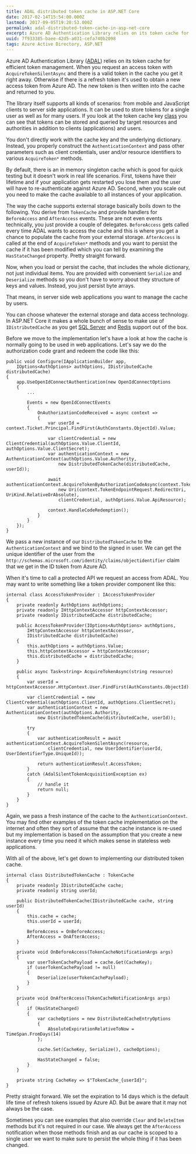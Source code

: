 ```yaml
---
title: ADAL distributed token cache in ASP.NET Core
date: 2017-02-14T15:54:00.000Z
lastmod: 2017-09-05T19:20:53.000Z
permalink: adal-distributed-token-cache-in-asp-net-core
excerpt: Azure AD Authentication Library relies on its token cache for efficient token management. When you request an access token with AcquireTokenSilentAsync and there is a valid token in the cache you get it right away. Otherwise if there is a refresh token it's used to obtain a new access token...
uuid: 7f933385-baee-42d5-a031-cefa740b2098
tags: Azure Active Directory, ASP.NET
---
```


Azure AD Authentication Library ([ADAL](https://docs.microsoft.com/en-us/azure/active-directory/develop/active-directory-authentication-libraries)) relies on its token cache for efficient token management. When you request an access token with `AcquireTokenSilentAsync` and there is a valid token in the cache you get it right away. Otherwise if there is a refresh token it's used to obtain a new access token from Azure AD. The new token is then written into the cache and returned to you.

The library itself supports all kinds of scenarios: from mobile and JavaScript clients to server side applications. It can be used to store tokens for a single user as well as for many users. If you look at the token cache key [class](https://github.com/AzureAD/azure-activedirectory-library-for-dotnet/blob/dev/src/ADAL.PCL/TokenCacheKey.cs) you can see that tokens can be stored and queried by target resources and authorities in addition to clients (applications) and users.

You don't directly work with the cache key and the underlying dictionary. Instead, you properly construct the `AuthenticationContext` and pass other parameters such as client credentials, user and/or resource identifiers to various `AcquireToken*` methods.

By default, there is an in memory singleton cache which is good for quick testing but it doesn't work in real life scenarios. First, tokens have their lifetime and if your application gets restarted you lose them and the user will have to re-authenticate against Azure AD. Second, when you scale out you need to make the cache available to all instances of your application.

The way the cache supports external storage basically boils down to the following. You derive from `TokenCache` and provide handlers for `BeforeAccess` and `AfterAccess` events. These are not even events technically, you just provide a couple of delegates. `BeforeAccess` gets called every time ADAL wants to access the cache and this is where you get a chance to populate the cache from your external storage. `AfterAccess` is called at the end of `AcquireToken*` methods and you want to persist the cache if it has been modified which you can tell by examining the `HasStateChanged` property. Pretty straight forward.

Now, when you load or persist the cache, that includes the whole dictionary, not just individual items. You are provided with convenient `Serialize` and `Deserialize` methods so you don't have to worry about they structure of keys and values. Instead, you just persist byte arrays.

That means, in server side web applications you want to manage the cache by users.

You can choose whatever the external storage and data access technology. In ASP.NET Core it makes a whole bunch of sense to make use of `IDistributedCache` as you get [SQL Server](https://www.nuget.org/packages/Microsoft.Extensions.Caching.SqlServer/) and [Redis](https://www.nuget.org/packages/Microsoft.Extensions.Caching.Redis/) support out of the box.

Before we move to the implementation let's have a look at how the cache is normally going to be used in web applications. Let's say we do the authorization code grant and redeem the code like this:

```
public void Configure(IApplicationBuilder app, 
    IOptions<AuthOptions> authOptions, IDistributedCache distributedCache)
{
    app.UseOpenIdConnectAuthentication(new OpenIdConnectOptions
    {
        ...

        Events = new OpenIdConnectEvents
        {
            OnAuthorizationCodeReceived = async context =>
            {
                var userId = context.Ticket.Principal.FindFirst(AuthConstants.ObjectId).Value;
    
                var clientCredential = new ClientCredential(authOptions.Value.ClientId, authOptions.Value.ClientSecret);
                var authenticationContext = new AuthenticationContext(authOptions.Value.Authority, 
                    new DistributedTokenCache(distributedCache, userId));
                
                await authenticationContext.AcquireTokenByAuthorizationCodeAsync(context.TokenEndpointRequest.Code,
                    new Uri(context.TokenEndpointRequest.RedirectUri, UriKind.RelativeOrAbsolute), 
                    clientCredential, authOptions.Value.ApiResource);
    
                context.HandleCodeRedemption();
            }
        }
    });
}
```

We pass a new instance of our `DistributedTokenCache` to the `AuthenticationContext` and we bind to the signed in user. We can get the unique identifier of the user from the `http://schemas.microsoft.com/identity/claims/objectidentifier` claim that we get in the ID token from Azure AD.

When it's time to call a protected API we request an access from ADAL. You may want to write something like a token provider component like this:

```
internal class AccessTokenProvider : IAccessTokenProvider
{
    private readonly AuthOptions authOptions;
    private readonly IHttpContextAccessor httpContextAccessor;
    private readonly IDistributedCache distributedCache;

    public AccessTokenProvider(IOptions<AuthOptions> authOptions, 
        IHttpContextAccessor httpContextAccessor, 
        IDistributedCache distributedCache)
    {
        this.authOptions = authOptions.Value;
        this.httpContextAccessor = httpContextAccessor;
        this.distributedCache = distributedCache;
    }

    public async Task<string> AcquireTokenAsync(string resource)
    {
        var userId = httpContextAccessor.HttpContext.User.FindFirst(AuthConstants.ObjectId).Value;

        var clientCredential = new ClientCredential(authOptions.ClientId, authOptions.ClientSecret);
        var authenticationContext = new AuthenticationContext(authOptions.Authority, 
            new DistributedTokenCache(distributedCache, userId));

        try
        {
            var authenticationResult = await authenticationContext.AcquireTokenSilentAsync(resource,
                clientCredential, new UserIdentifier(userId, UserIdentifierType.UniqueId));

            return authenticationResult.AccessToken;
        }
        catch (AdalSilentTokenAcquisitionException ex)
        {
            // handle it
            return null;
        }
    }
}
```

Again, we pass a fresh instance of the cache to the `AuthenticationContext`. You may find other examples of the token cache implementation on the internet and often they sort of assume that the cache instance is re-used but my implementation is based on the assumption that you create a new instance every time you need it which makes sense in stateless web applications.

With all of the above, let's get down to implementing our distributed token cache.

```
internal class DistributedTokenCache : TokenCache
{
    private readonly IDistributedCache cache;
    private readonly string userId;

    public DistributedTokenCache(IDistributedCache cache, string userId)
    {
        this.cache = cache;
        this.userId = userId;

        BeforeAccess = OnBeforeAccess;
        AfterAccess = OnAfterAccess;
    }

    private void OnBeforeAccess(TokenCacheNotificationArgs args)
    {
        var userTokenCachePayload = cache.Get(CacheKey);
        if (userTokenCachePayload != null)
        {
            Deserialize(userTokenCachePayload);
        }
    }

    private void OnAfterAccess(TokenCacheNotificationArgs args)
    {
        if (HasStateChanged)
        {
            var cacheOptions = new DistributedCacheEntryOptions
            {
                AbsoluteExpirationRelativeToNow = TimeSpan.FromDays(14)
            };

            cache.Set(CacheKey, Serialize(), cacheOptions);

            HasStateChanged = false;
        }
    }

    private string CacheKey => $"TokenCache_{userId}";
}
```

Pretty straight forward. We set the expiration to 14 days which is the default life time of refresh tokens issued by Azure AD. But be aware that it may not always be the case.

Sometimes you can see examples that also override `Clear` and `DeleteItem` methods but it's not required in our case. We always get the `AfterAccess` notification when those methods finish and as our cache is scoped to a single user we want to make sure to persist the whole thing if it has been changed.